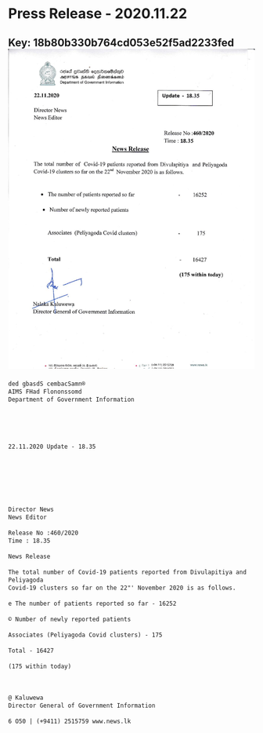 # Press Release - 2020.11.22 
Key: 18b80b330b764cd053e52f5ad2233fed 
![img](img/18b80b330b764cd053e52f5ad2233fed.jpg)
---
```
ded gbasdS cembacSamn®
AIMS FHad Flononssomd
Department of Government Information

 

 

22.11.2020 Update - 18.35

 

 

 

Director News
News Editor

Release No :460/2020
Time : 18.35

News Release

The total number of Covid-19 patients reported from Divulapitiya and Peliyagoda
Covid-19 clusters so far on the 22"' November 2020 is as follows.

e The number of patients reported so far - 16252

© Number of newly reported patients

Associates (Peliyagoda Covid clusters) - 175

Total - 16427

(175 within today)

    

@ Kaluwewa
Director General of Government Information

6 O50 | (+9411) 2515759 www.news.lk

 

```
